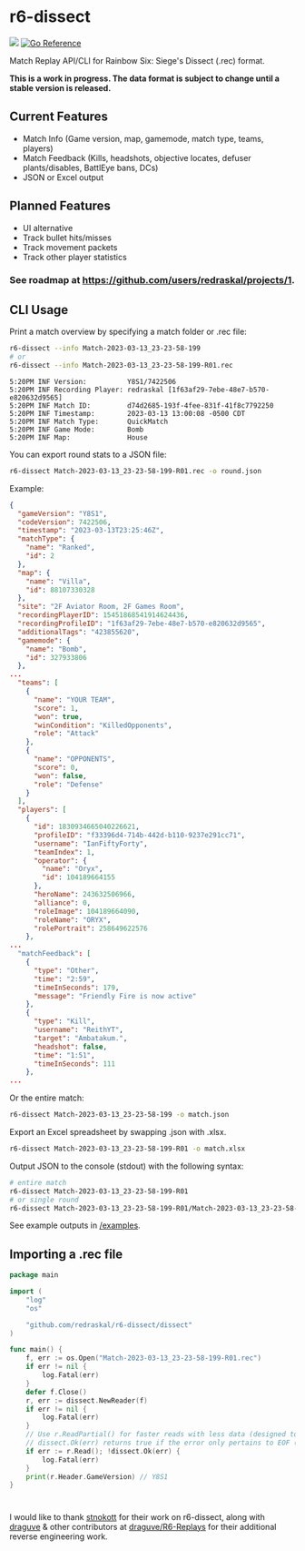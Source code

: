 # r6-dissect
[![](https://discordapp.com/api/guilds/936737628756271114/widget.png?style=shield)](https://discord.gg/XdEXWQZZAa)
[![Go Reference](https://pkg.go.dev/badge/github.com/redraskal/r6-dissect.svg)](https://pkg.go.dev/github.com/redraskal/r6-dissect)

Match Replay API/CLI for Rainbow Six: Siege's Dissect (.rec) format.

**This is a work in progress. The data format is subject to change until a stable version is released.**

## Current Features
- Match Info (Game version, map, gamemode, match type, teams, players)
- Match Feedback (Kills, headshots, objective locates, defuser plants/disables, BattlEye bans, DCs)
- JSON or Excel output

## Planned Features
- UI alternative
- Track bullet hits/misses
- Track movement packets
- Track other player statistics

### See roadmap at https://github.com/users/redraskal/projects/1.

## CLI Usage
Print a match overview by specifying a match folder or .rec file:
```bash
r6-dissect --info Match-2023-03-13_23-23-58-199
# or
r6-dissect --info Match-2023-03-13_23-23-58-199-R01.rec
```
```
5:20PM INF Version:          Y8S1/7422506
5:20PM INF Recording Player: redraskal [1f63af29-7ebe-48e7-b570-e820632d9565]
5:20PM INF Match ID:         d74d2685-193f-4fee-831f-41f8c7792250
5:20PM INF Timestamp:        2023-03-13 13:00:08 -0500 CDT
5:20PM INF Match Type:       QuickMatch
5:20PM INF Game Mode:        Bomb
5:20PM INF Map:              House
```
You can export round stats to a JSON file:
```bash
r6-dissect Match-2023-03-13_23-23-58-199-R01.rec -o round.json
```
Example:
```json
{
  "gameVersion": "Y8S1",
  "codeVersion": 7422506,
  "timestamp": "2023-03-13T23:25:46Z",
  "matchType": {
    "name": "Ranked",
    "id": 2
  },
  "map": {
    "name": "Villa",
    "id": 88107330328
  },
  "site": "2F Aviator Room, 2F Games Room",
  "recordingPlayerID": 15451868541914624436,
  "recordingProfileID": "1f63af29-7ebe-48e7-b570-e820632d9565",
  "additionalTags": "423855620",
  "gamemode": {
    "name": "Bomb",
    "id": 327933806
  },
...
  "teams": [
    {
      "name": "YOUR TEAM",
      "score": 1,
      "won": true,
      "winCondition": "KilledOpponents",
      "role": "Attack"
    },
    {
      "name": "OPPONENTS",
      "score": 0,
      "won": false,
      "role": "Defense"
    }
  ],
  "players": [
    {
      "id": 1830934665040226621,
      "profileID": "f33396d4-714b-442d-b110-9237e291cc71",
      "username": "IanFiftyForty",
      "teamIndex": 1,
      "operator": {
        "name": "Oryx",
        "id": 104189664155
      },
      "heroName": 243632506966,
      "alliance": 0,
      "roleImage": 104189664090,
      "roleName": "ORYX",
      "rolePortrait": 258649622576
    },
...
  "matchFeedback": [
    {
      "type": "Other",
      "time": "2:59",
      "timeInSeconds": 179,
      "message": "Friendly Fire is now active"
    },
    {
      "type": "Kill",
      "username": "ReithYT",
      "target": "Ambatakum.",
      "headshot": false,
      "time": "1:51",
      "timeInSeconds": 111
    },
...
```
Or the entire match:
```bash
r6-dissect Match-2023-03-13_23-23-58-199 -o match.json
```
Export an Excel spreadsheet by swapping .json with .xlsx.
```bash
r6-dissect Match-2023-03-13_23-23-58-199-R01 -o match.xlsx
```
Output JSON to the console (stdout) with the following syntax:
```bash
# entire match
r6-dissect Match-2023-03-13_23-23-58-199-R01
# or single round
r6-dissect Match-2023-03-13_23-23-58-199-R01/Match-2023-03-13_23-23-58-199-R01.rec
```

See example outputs in [/examples](https://github.com/redraskal/r6-dissect/tree/main/examples).

## Importing a .rec file
```go
package main

import (
	"log"
	"os"

	"github.com/redraskal/r6-dissect/dissect"
)

func main() {
	f, err := os.Open("Match-2023-03-13_23-23-58-199-R01.rec")
	if err != nil {
		log.Fatal(err)
	}
	defer f.Close()
	r, err := dissect.NewReader(f)
	if err != nil {
		log.Fatal(err)
	}
	// Use r.ReadPartial() for faster reads with less data (designed to fill in data gaps in the header)
	// dissect.Ok(err) returns true if the error only pertains to EOF (read was successful)
	if err := r.Read(); !dissect.Ok(err) {
		log.Fatal(err)
	}
	print(r.Header.GameVersion) // Y8S1
}
```

#
I would like to thank [stnokott](https://github.com/stnokott) for their work on r6-dissect, along with [draguve](https://github.com/draguve) & other contributors at [draguve/R6-Replays](https://github.com/draguve/R6-Replays) for their additional reverse engineering work.
